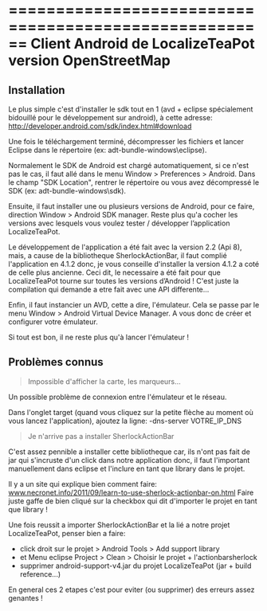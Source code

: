 ======================================================
Client Android de LocalizeTeaPot version OpenStreetMap
======================================================

Installation
-------------

Le plus simple c'est d'installer le sdk tout en 1 (avd + eclipse spécialement bidouillé pour le développement sur android), à cette adresse:
http://developer.android.com/sdk/index.html#download

Une fois le téléchargement terminé, décompresser les fichiers et lancer Eclipse dans le répertoire (ex: adt-bundle-windows\eclipse).

Normalement le SDK de Android est chargé automatiquement, si ce n'est pas le cas, il faut allé dans le menu Window > Preferences > Android. Dans le champ "SDK Location", rentrer le répertoire ou vous avez décompressé le SDK (ex: adt-bundle-windows\sdk).

Ensuite, il faut installer une ou plusieurs versions de Android, pour ce faire, direction Window > Android SDK manager.
Reste plus qu'a cocher les versions avec lesquels vous voulez tester / développer l’application LocalizeTeaPot. 

Le développement de l'application a été fait avec la version 2.2 (Api 8), mais, a cause de la bibliotheque SherlockActionBar, il faut complié l'application en 4.1.2 donc, je vous conseille d'installer la version 4.1.2 a coté de celle plus ancienne. Ceci dit, le necessaire a été fait pour que LocalizeTeaPot tourne sur toutes les versions d’Android ! C'est juste la compilation qui demande a etre fait avec une API differente...

Enfin, il faut instancier un AVD, cette a dire, l'émulateur. Cela se passe par le menu Window > Android Virtual Device Manager. A vous donc de créer et configurer votre émulateur.

Si tout est bon, il ne reste plus qu'à lancer l'émulateur !



Problèmes connus
----------------

> Impossible d'afficher la carte, les marqueurs…

Un possible problème de connexion entre l'émulateur et le réseau.
  
Dans l'onglet target (quand vous cliquez sur la petite flèche au moment où vous lancez l'application), ajoutez la ligne: -dns-server VOTRE_IP_DNS

> Je n'arrive pas a installer SherlockActionBar

C'est assez pennible a installer cette bibliotheque car, ils n'ont pas fait de jar qui s'incruste d'un click dans notre application donc,
il faut l'important manuellement dans eclipse et l'inclure en tant que library dans le projet.

Il y a un site qui explique bien comment faire: www.necronet.info/2011/09/learn-to-use-sherlock-actionbar-on.html
Faire juste gaffe de bien cliqué sur la checkbox qui dit d'importer le projet en tant que library !

Une fois reussit a importer SherlockActionBar et la lié a notre projet LocalizeTeaPot, penser bien a faire:

- click droit sur le projet > Android Tools > Add support library
- et Menu eclipse Project > Clean > Choisir le projet + l'actionbarsherlock
- supprimer android-support-v4.jar du projet LocalizeTeaPot (jar + build reference...)

En general ces 2 etapes c'est pour eviter (ou supprimer) des erreurs assez genantes !